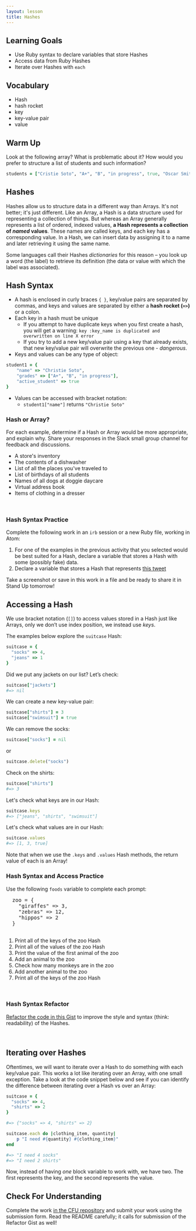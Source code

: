 ```yaml
---
layout: lesson
title: Hashes
---
```


## Learning Goals

- Use Ruby syntax to declare variables that store Hashes
- Access data from Ruby Hashes
- Iterate over Hashes with `each`

## Vocabulary

- <span class="vocab">Hash</span>
- <span class="vocab">hash rocket</span>
- <span class="vocab">key</span>
- <span class="vocab">key-value pair</span>
- <span class="vocab">value</span>

## Warm Up

Look at the following array? What is problematic about it? How would you prefer to structure a list of students and such information?

```ruby
students = ["Cristie Soto", "A+", "B", "in progress", true, "Oscar Smith", "A-", "D", "dropped", true]
```

## Hashes

Hashes allow us to structure data in a different way than Arrays. It's not better; it's just different. Like an Array, a Hash is a data structure used for representing a collection of things. But whereas an Array generally represents a list of ordered, indexed values, **a <span class="vocab">Hash</span> represents a collection of _named_ values**. These names are called <span class="vocab">keys</span>, and each key has a corresponding <span class="vocab">value</span>. In a Hash, we can insert data by assigning it to a name and later retrieving it using the same name.

Some languages call their Hashes _dictionaries_ for this reason – you look up a word (the label) to retrieve its definition (the data or value with which the label was associated).

## Hash Syntax

- A hash is enclosed in curly braces `{ }`, key/value pairs are separated by commas, and keys and values are separated by either a **hash rocket (`=>`)** or a colon.
- Each key in a hash must be unique
  - If you attempt to have duplicate keys when you first create a hash, you will get a warning: `key :key_name is duplicated and overwritten on line X error`
  - If you try to add a new key/value pair using a key that already exists, that new key/value pair will overwrite the previous one - _dangerous_.
- Keys and values can be any type of object:
```ruby  
student1 = {
    "name" => "Christie Soto",
    "grades" => ["A+", "B", "in progress"],
    "active_student" => true
}
```
- Values can be accessed with bracket notation:
  - `student1["name"]` returns `"Christie Soto"`

<div class="s-card">
  <h3>Hash or Array?</h3> 
  <p>For each example, determine if a Hash or Array would be more appropriate, and explain why. Share your responses in the Slack small group channel for feedback and discussions.</p>
  <ul>
    <li>A store's inventory</li>
    <li>The contents of a dishwasher</li>
    <li>List of all the places you've traveled to</li>
    <li>List of birthdays of all students</li>
    <li>Names of all dogs at doggie daycare</li>
    <li>Virtual address book</li>
    <li>Items of clothing in a dresser</li>
  </ul>
</div>
<br>

<div class="s-card">
  <h3>Hash Syntax Practice</h3> 
  <p>Complete the following work in an <code>irb</code> session or a new Ruby file, working in Atom:</p>
  <ol>
    <li>For one of the examples in the previous activity that you selected would be best suited for a Hash, declare a variable that stores a Hash with some (possibly fake) data.</li>
    <li>Declare a variable that stores a Hash that represents <a href="https://twitter.com/MechEngSanchez/status/1485947286396014593" target="blank">this tweet</a></li>
  </ol>
  <p>Take a screenshot or save in this work in a file and be ready to share it in Stand Up tomorrow!</p>
</div>

## Accessing a Hash

We use bracket notation (`[]`) to access values stored in a Hash just like Arrays, only we don’t use index position, we instead use _keys_.

The examples below explore the `suitcase` Hash:

```ruby
suitcase = { 
  "socks" => 4, 
  "jeans" => 1
}
```

Did we put any jackets on our list? Let’s check:
```ruby
suitcase["jackets"]
#=> nil
```

We can create a new <span class="vocab">key-value</span> pair:
```ruby
suitcase["shirts"] = 3
suitcase["swimsuit"] = true
```

We can remove the socks:
```ruby
suitcase["socks"] = nil
```

or

```ruby
suitcase.delete("socks")
```

Check on the shirts:
```ruby
suitcase["shirts"]
#=> 3
```

Let's check what keys are in our Hash:
```ruby
suitcase.keys
#=> ["jeans", "shirts", "swimsuit"]
```

Let's check what values are in our Hash:
```ruby
suitcase.values
#=> [1, 3, true]
```

Note that when we use the `.keys` and `.values` Hash methods, the return value of each is an Array!
<br>

<div class="s-card">
  <h3>Hash Syntax and Access Practice</h3> 
  <p>Use the following <code>foods</code> variable to complete each prompt:</p>
  <pre>
  zoo = {
    "giraffes" => 3,
    "zebras" => 12,
    "hippos" => 2
  }
  </pre>
  <ol>
    <li>Print all of the keys of the zoo Hash</li>
    <li>Print all of the values of the zoo Hash</li>
    <li>Print the value of the first animal of the zoo</li>
    <li>Add an animal to the zoo</li>
    <li>Check how many monkeys are in the zoo</li>
    <li>Add another animal to the zoo</li>
    <li>Print all of the keys of the zoo Hash</li>
  </ol>
</div>
<br>

<div class="s-card">
  <h3>Hash Syntax Refactor</h3> 
  <p><a href="https://gist.github.com/ameseee/af01754c4c5d433657b913e44e35d9c6" target="blank">Refactor the code in this Gist</a> to improve the style and syntax (think: readability) of the Hashes.</p>
</div>
<br>

## Iterating over Hashes

Oftentimes,  we will want to iterate over a Hash to do something with each key/value pair. This works a lot like iterating over an Array, with one small exception. Take a look at the code snippet below and see if you can identify the difference between iterating over a Hash vs over an Array:

```ruby
suitcase = { 
  "socks" => 4, 
  "shirts" => 2
}

#=> {"socks" => 4, "shirts" => 2}

suitcase.each do |clothing_item, quantity|
	p "I need #{quantity} #{clothing_item}"
end

#=> "I need 4 socks"
#=> "I need 2 shirts"
```

Now, instead of having _one_ block variable to work with, we have two. The first represents the key, and the second represents the value.

## Check For Understanding

Complete the work <a href="https://github.com/turingschool/hashes_cfu_am0" target="_blank">in the CFU repository</a> and submit your work using the submission form. Read the README carefully; it calls for submission of the Refactor Gist as well!

<br>
<br>
<br>